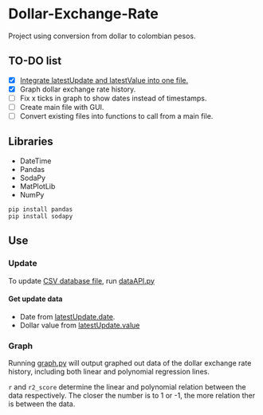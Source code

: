 # Dollar-Exchange-Rate

Project using conversion from dollar to colombian pesos.

## TO-DO list

- [X] [Integrate latestUpdate and latestValue into one file.](https://github.com/alejojimenezz/Dollar-Exchange-Rate/issues/1)
- [X] Graph dollar exchange rate history.
- [ ] Fix x ticks in graph to show dates instead of timestamps.
- [ ] Create main file with GUI.
- [ ] Convert existing files into functions to call from a main file.

## Libraries

- DateTime
- Pandas
- SodaPy
- MatPlotLib
- NumPy

```
pip install pandas
pip install sodapy
```

## Use

### Update

To update [CSV database file](tasa_cambio.csv), run [dataAPI.py](dataAPI.py)

#### Get update data

- Date from [latestUpdate.date](latestUpdate.py).
- Dollar value from [latestUpdate.value](latestUpdate.py)

### Graph

Running [graph.py](graph.py) will output graphed out data of the dollar exchange rate history, including both linear and polynomial regression lines.

`r` and `r2_score` determine the linear and polynomial relation between the data respectively. The closer the number is to 1 or -1, the more relation ther is between the data.